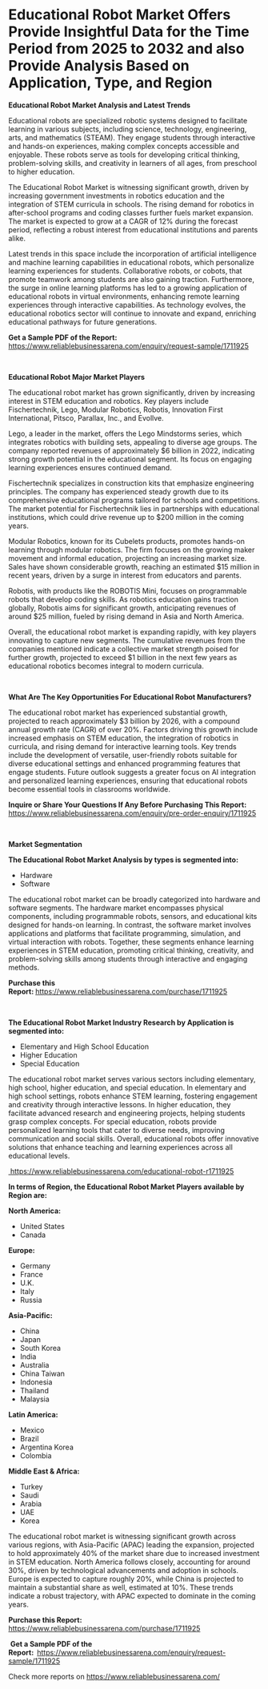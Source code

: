 <p><h1>Educational Robot Market Offers Provide Insightful Data for the Time Period from 2025 to 2032 and also Provide Analysis Based on Application, Type, and Region</h1></p><p><strong>Educational Robot Market Analysis and Latest Trends</strong></p>
<p><p>Educational robots are specialized robotic systems designed to facilitate learning in various subjects, including science, technology, engineering, arts, and mathematics (STEAM). They engage students through interactive and hands-on experiences, making complex concepts accessible and enjoyable. These robots serve as tools for developing critical thinking, problem-solving skills, and creativity in learners of all ages, from preschool to higher education.</p><p>The Educational Robot Market is witnessing significant growth, driven by increasing government investments in robotics education and the integration of STEM curricula in schools. The rising demand for robotics in after-school programs and coding classes further fuels market expansion. The market is expected to grow at a CAGR of 12% during the forecast period, reflecting a robust interest from educational institutions and parents alike.</p><p>Latest trends in this space include the incorporation of artificial intelligence and machine learning capabilities in educational robots, which personalize learning experiences for students. Collaborative robots, or cobots, that promote teamwork among students are also gaining traction. Furthermore, the surge in online learning platforms has led to a growing application of educational robots in virtual environments, enhancing remote learning experiences through interactive capabilities. As technology evolves, the educational robotics sector will continue to innovate and expand, enriching educational pathways for future generations.</p></p>
<p><strong>Get a Sample PDF of the Report:&nbsp;</strong> <a href="https://www.reliablebusinessarena.com/enquiry/request-sample/1711925?utm_campaign=2003&utm_medium=2&utm_source=Github&utm_content=ia&utm_term=11012025&utm_id=educational-robot">https://www.reliablebusinessarena.com/enquiry/request-sample/1711925</a></p>
<p>&nbsp;</p>
<p><strong>Educational Robot Major Market Players</strong></p>
<p><p>The educational robot market has grown significantly, driven by increasing interest in STEM education and robotics. Key players include Fischertechnik, Lego, Modular Robotics, Robotis, Innovation First International, Pitsco, Parallax, Inc., and Evollve. </p><p>Lego, a leader in the market, offers the Lego Mindstorms series, which integrates robotics with building sets, appealing to diverse age groups. The company reported revenues of approximately $6 billion in 2022, indicating strong growth potential in the educational segment. Its focus on engaging learning experiences ensures continued demand.</p><p>Fischertechnik specializes in construction kits that emphasize engineering principles. The company has experienced steady growth due to its comprehensive educational programs tailored for schools and competitions. The market potential for Fischertechnik lies in partnerships with educational institutions, which could drive revenue up to $200 million in the coming years.</p><p>Modular Robotics, known for its Cubelets products, promotes hands-on learning through modular robotics. The firm focuses on the growing maker movement and informal education, projecting an increasing market size. Sales have shown considerable growth, reaching an estimated $15 million in recent years, driven by a surge in interest from educators and parents.</p><p>Robotis, with products like the ROBOTIS Mini, focuses on programmable robots that develop coding skills. As robotics education gains traction globally, Robotis aims for significant growth, anticipating revenues of around $25 million, fueled by rising demand in Asia and North America.</p><p>Overall, the educational robot market is expanding rapidly, with key players innovating to capture new segments. The cumulative revenues from the companies mentioned indicate a collective market strength poised for further growth, projected to exceed $1 billion in the next few years as educational robotics becomes integral to modern curricula.</p></p>
<p>&nbsp;</p>
<p><strong>What Are The Key Opportunities For Educational Robot Manufacturers?</strong></p>
<p><p>The educational robot market has experienced substantial growth, projected to reach approximately $3 billion by 2026, with a compound annual growth rate (CAGR) of over 20%. Factors driving this growth include increased emphasis on STEM education, the integration of robotics in curricula, and rising demand for interactive learning tools. Key trends include the development of versatile, user-friendly robots suitable for diverse educational settings and enhanced programming features that engage students. Future outlook suggests a greater focus on AI integration and personalized learning experiences, ensuring that educational robots become essential tools in classrooms worldwide.</p></p>
<p><strong>Inquire or Share Your Questions If Any Before Purchasing This Report:</strong> <a href="https://www.reliablebusinessarena.com/enquiry/pre-order-enquiry/1711925?utm_campaign=2003&utm_medium=2&utm_source=Github&utm_content=ia&utm_term=11012025&utm_id=educational-robot">https://www.reliablebusinessarena.com/enquiry/pre-order-enquiry/1711925</a></p>
<p>&nbsp;</p>
<p><strong>Market Segmentation</strong></p>
<p><strong>The Educational Robot Market Analysis by types is segmented into:</strong></p>
<p><ul><li>Hardware</li><li>Software</li></ul></p>
<p><p>The educational robot market can be broadly categorized into hardware and software segments. The hardware market encompasses physical components, including programmable robots, sensors, and educational kits designed for hands-on learning. In contrast, the software market involves applications and platforms that facilitate programming, simulation, and virtual interaction with robots. Together, these segments enhance learning experiences in STEM education, promoting critical thinking, creativity, and problem-solving skills among students through interactive and engaging methods.</p></p>
<p><strong>Purchase this Report:&nbsp;</strong><a href="https://www.reliablebusinessarena.com/purchase/1711925?utm_campaign=2003&utm_medium=2&utm_source=Github&utm_content=ia&utm_term=11012025&utm_id=educational-robot">https://www.reliablebusinessarena.com/purchase/1711925</a></p>
<p>&nbsp;</p>
<p><strong>The Educational Robot Market Industry Research by Application is segmented into:</strong></p>
<p><ul><li>Elementary and High School Education</li><li>Higher Education</li><li>Special Education</li></ul></p>
<p><p>The educational robot market serves various sectors including elementary, high school, higher education, and special education. In elementary and high school settings, robots enhance STEM learning, fostering engagement and creativity through interactive lessons. In higher education, they facilitate advanced research and engineering projects, helping students grasp complex concepts. For special education, robots provide personalized learning tools that cater to diverse needs, improving communication and social skills. Overall, educational robots offer innovative solutions that enhance teaching and learning experiences across all educational levels.</p></p>
<p><a href="https://www.reliablebusinessarena.com/educational-robot-r1711925?utm_campaign=2003&utm_medium=2&utm_source=Github&utm_content=ia&utm_term=11012025&utm_id=educational-robot">&nbsp;https://www.reliablebusinessarena.com/educational-robot-r1711925</a></p>
<p><strong>In terms of Region, the Educational Robot Market Players available by Region are:</strong></p>
<p>
    <p> <strong> North America: </strong>
        <ul>
            <li>United States</li>
            <li>Canada</li>
        </ul>
        </p> 
    <p> <strong> Europe: </strong>
        <ul>
            <li>Germany</li>
            <li>France</li>
            <li>U.K.</li>
            <li>Italy</li>
            <li>Russia</li>
        </ul>
        </p> 
    <p> <strong> Asia-Pacific: </strong>
        <ul>
            <li>China</li>
            <li>Japan</li>
            <li>South Korea</li>
            <li>India</li>
            <li>Australia</li>
            <li>China Taiwan</li>
            <li>Indonesia</li>
            <li>Thailand</li>
            <li>Malaysia</li>
        </ul>
        </p> 
    <p> <strong> Latin America: </strong>
        <ul>
            <li>Mexico</li>
            <li>Brazil</li>
            <li>Argentina Korea</li>
            <li>Colombia</li>
        </ul>
        </p> 
    <p> <strong> Middle East & Africa: </strong>
        <ul>
            <li>Turkey</li>
            <li>Saudi</li>
            <li>Arabia</li>
            <li>UAE</li>
            <li>Korea</li>
        </ul>
    </p>
    </p>
<p><p>The educational robot market is witnessing significant growth across various regions, with Asia-Pacific (APAC) leading the expansion, projected to hold approximately 40% of the market share due to increased investment in STEM education. North America follows closely, accounting for around 30%, driven by technological advancements and adoption in schools. Europe is expected to capture roughly 20%, while China is projected to maintain a substantial share as well, estimated at 10%. These trends indicate a robust trajectory, with APAC expected to dominate in the coming years.</p></p>
<p><strong>Purchase this Report: </strong><a href="https://www.reliablebusinessarena.com/purchase/1711925?utm_campaign=2003&utm_medium=2&utm_source=Github&utm_content=ia&utm_term=11012025&utm_id=educational-robot">https://www.reliablebusinessarena.com/purchase/1711925</a></p>
<p>&nbsp;<strong>Get a Sample PDF of the Report:&nbsp;&nbsp;</strong><a href="https://www.reliablebusinessarena.com/enquiry/request-sample/1711925?utm_campaign=2003&utm_medium=2&utm_source=Github&utm_content=ia&utm_term=11012025&utm_id=educational-robot">https://www.reliablebusinessarena.com/enquiry/request-sample/1711925</a></p>
<p><strong></strong></p>
<p>Check more reports on <a href="https://www.reliablebusinessarena.com/?utm_campaign=2003&utm_medium=2&utm_source=Github&utm_content=ia&utm_term=11012025&utm_id=educational-robot">https://www.reliablebusinessarena.com/</a></p>